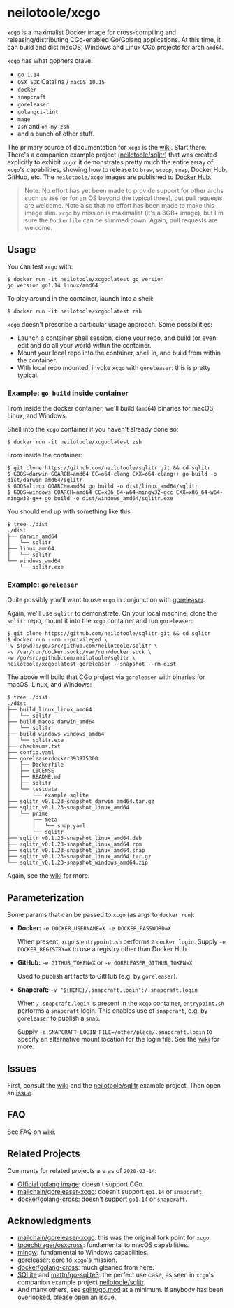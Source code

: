 # neilotoole/xcgo

`xcgo` is a maximalist Docker image for cross-compiling and releasing/distributing
CGo-enabled Go/Golang applications. At this time, it can build and dist macOS,
Windows and Linux CGo projects for arch `amd64`.

`xcgo` has what gophers crave:

- `go 1.14`
- `OSX SDK` Catalina / `macOS 10.15`
- `docker`
- `snapcraft`
- `goreleaser`
- `golangci-lint`
- `mage`
- `zsh` and `oh-my-zsh`
- and a bunch of other stuff.

The primary source of documentation for `xcgo` is the [wiki](https://github.com/neilotoole/xcgo/wiki).
Start there. There's a companion example project ([neilotoole/sqlitr](https://github.com/neilotoole/sqlitr))
that was created explicitly to exhibit `xcgo`: it demonstrates pretty much the entire
array of `xcgo`'s capabilities, showing how to release to `brew`, `scoop`, `snap`,
Docker Hub, GitHub, etc. The `neilotoole/xcgo` images are published to
[Docker Hub](https://hub.docker.com/repository/docker/neilotoole/xcgo).

> Note: No effort has yet been made to provide support for other
> archs such as `386` (or for an OS beyond the typical three),
> but pull requests are welcome. Note also that no effort has been
> made to make this image slim. `xcgo` by mission is
> maximalist (it's a 3GB+ image), but I'm sure the `Dockerfile`
> can be slimmed down. Again, pull requests are welcome.

## Usage

You can test `xcgo` with:

```shell script
$ docker run -it neilotoole/xcgo:latest go version
go version go1.14 linux/amd64
```

To play around in the container, launch into a shell:

```shell script
$ docker run -it neilotoole/xcgo:latest zsh
```

`xcgo` doesn't prescribe a particular usage approach. Some possibilities:

- Launch a container shell session, clone your repo, and build (or even edit and
  do all your work) within the container.
- Mount your local repo into the container, shell in, and build from within the container.
- With local repo mounted, invoke `xcgo` with `goreleaser`: this is pretty typical.

### Example: `go build` inside container

From inside the docker container, we'll build (`amd64`) binaries for macOS, Linux, and Windows.

Shell into the `xcgo` container if you haven't already done so:

```shell script
$ docker run -it neilotoole/xcgo:latest zsh
```

From inside the container:

```shell script
$ git clone https://github.com/neilotoole/sqlitr.git && cd sqlitr
$ GOOS=darwin GOARCH=amd64 CC=o64-clang CXX=o64-clang++ go build -o dist/darwin_amd64/sqlitr
$ GOOS=linux GOARCH=amd64 go build -o dist/linux_amd64/sqlitr
$ GOOS=windows GOARCH=amd64 CC=x86_64-w64-mingw32-gcc CXX=x86_64-w64-mingw32-g++ go build -o dist/windows_amd64/sqlitr.exe
```
You should end up with something like this:

```shell script
$ tree ./dist
./dist
├── darwin_amd64
│   └── sqlitr
├── linux_amd64
│   └── sqlitr
└── windows_amd64
    └── sqlitr.exe
```

### Example: `goreleaser`

Quite possibly you'll want to use `xcgo` in conjunction
with [goreleaser](http://goreleaser.com).

Again, we'll use `sqlitr` to demonstrate. On your local machine, clone the `sqlitr`
repo, mount it into the `xcgo` container and run `goreleaser`:

```shell script
$ git clone https://github.com/neilotoole/sqlitr.git && cd sqlitr
$ docker run --rm --privileged \
-v $(pwd):/go/src/github.com/neilotoole/sqlitr \
-v /var/run/docker.sock:/var/run/docker.sock \
-w /go/src/github.com/neilotoole/sqlitr \
neilotoole/xcgo:latest goreleaser --snapshot --rm-dist
```

The above will build that CGo project via `goreleaser` with binaries for macOS, Linux, and Windows:

```shell script
$ tree ./dist
./dist
├── build_linux_linux_amd64
│   └── sqlitr
├── build_macos_darwin_amd64
│   └── sqlitr
├── build_windows_windows_amd64
│   └── sqlitr.exe
├── checksums.txt
├── config.yaml
├── goreleaserdocker393975300
│   ├── Dockerfile
│   ├── LICENSE
│   ├── README.md
│   ├── sqlitr
│   └── testdata
│       └── example.sqlite
├── sqlitr_v0.1.23-snapshot_darwin_amd64.tar.gz
├── sqlitr_v0.1.23-snapshot_linux_amd64
│   └── prime
│       ├── meta
│       │   └── snap.yaml
│       └── sqlitr
├── sqlitr_v0.1.23-snapshot_linux_amd64.deb
├── sqlitr_v0.1.23-snapshot_linux_amd64.rpm
├── sqlitr_v0.1.23-snapshot_linux_amd64.snap
├── sqlitr_v0.1.23-snapshot_linux_amd64.tar.gz
└── sqlitr_v0.1.23-snapshot_windows_amd64.zip
```

Again, see the [wiki](https://github.com/neilotoole/xcgo/wiki) for more.

## Parameterization

Some params that can be passed to `xcgo` (as args to `docker run`):

- **Docker:** `-e DOCKER_USERNAME=X -e DOCKER_PASSWORD=X`

    When present, `xcgo`'s `entrypoint.sh` performs a `docker login`.
    Supply `-e DOCKER_REGISTRY=X` to use a registry other than Docker Hub.

- **GitHub:** `-e GITHUB_TOKEN=X` or `-e GORELEASER_GITHUB_TOKEN=X`

    Used to publish artifacts to GitHub (e.g. by `goreleaser`).

- **Snapcraft:** `-v "${HOME}/.snapcraft.login":/.snapcraft.login`

    When `/.snapcraft.login` is present in the `xcgo` container, `entrypoint.sh`
    performs a `snapcraft` login. This enables use of `snapcraft`, e.g. by `goreleaser`
    to publish a `snap`.

    Supply `-e SNAPCRAFT_LOGIN_FILE=/other/place/.snapcraft.login` to specify an
    alternative mount location for the login file. See the [wiki](https://github.com/neilotoole/xcgo/wiki/Snapcraft)
    for more.

## Issues

First, consult the [wiki](https://github.com/neilotoole/xcgo/wiki) and
the [neilotoole/sqlitr](https://github.com/neilotoole/sqlitr) example project.
Then open an [issue](https://github.com/neilotoole/xcgo/issues).

## FAQ

See FAQ on [wiki](https://github.com/neilotoole/xcgo/wiki/FAQ).

## Related Projects

Comments for related projects are as of `2020-03-14`:

- [Official golang image](https://hub.docker.com/_/golang): doesn't support CGo.
- [mailchain/goreleaser-xcgo](https://github.com/mailchain/goreleaser-xcgo): doesn't support `go1.14` or `snapcraft`.
- [docker/golang-cross](https://github.com/docker/golang-cross): doesn't support `go1.14` or `snapcraft`.

## Acknowledgments

- [mailchain/goreleaser-xcgo](https://github.com/mailchain/goreleaser-xcgo): this was the original fork point for `xcgo`.
- [tpoechtrager/osxcross](https://github.com/tpoechtrager/osxcross): fundamental to macOS capabilities.
- [mingw](http://www.mingw.org/): fundamental to Windows capabilities.
- [goreleaser](https://goreleaser.com): core to `xcgo`'s mission. 
- [docker/golang-cross](https://github.com/docker/golang-cross): much gleaned from here.
- [SQLite](https://www.sqlite.org/) and [mattn/go-sqlite3](https://github.com/mattn/go-sqlite3):
  the perfect use case, as seen in `xcgo`'s companion example project [neilotoole/sqlitr](https://github.com/neilotoole/sqlitr).
- And many others, see [sqlitr/go.mod](https://github.com/neilotoole/sqlitr/blob/master/go.mod)
  at a minimum. If anybody has been overlooked, please open an [issue](https://github.com/neilotoole/xcgo/issues/new).
